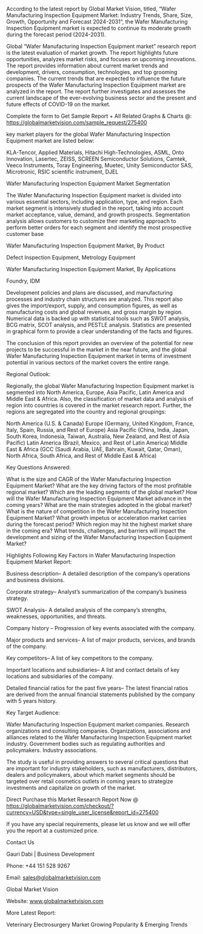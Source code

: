 According to the latest report by Global Market Vision, titled, “Wafer Manufacturing Inspection Equipment Market: Industry Trends, Share, Size, Growth, Opportunity and Forecast 2024-2031“, the Wafer Manufacturing Inspection Equipment market is expected to continue its moderate growth during the forecast period (2024-2031).

Global “Wafer Manufacturing Inspection Equipment market” research report is the latest evaluation of market growth. The report highlights future opportunities, analyzes market risks, and focuses on upcoming innovations. The report provides information about current market trends and development, drivers, consumption, technologies, and top grooming companies. The current trends that are expected to influence the future prospects of the Wafer Manufacturing Inspection Equipment market are analyzed in the report. The report further investigates and assesses the current landscape of the ever-evolving business sector and the present and future effects of COVID-19 on the market.

Complete the form to Get Sample Report + All Related Graphs & Charts @: https://globalmarketvision.com/sample_request/275400

key market players for the global Wafer Manufacturing Inspection Equipment market are listed below:

KLA-Tencor, Applied Materials, Hitachi High-Technologies, ASML, Onto Innovation, Lasertec, ZEISS, SCREEN Semiconductor Solutions, Camtek, Veeco Instruments, Toray Engineering, Muetec, Unity Semiconductor SAS, Microtronic, RSIC scientific instrument, DJEL

Wafer Manufacturing Inspection Equipment Market Segmentation

The Wafer Manufacturing Inspection Equipment market is divided into various essential sectors, including application, type, and region. Each market segment is intensively studied in the report, taking into account market acceptance, value, demand, and growth prospects. Segmentation analysis allows customers to customize their marketing approach to perform better orders for each segment and identify the most prospective customer base

Wafer Manufacturing Inspection Equipment Market, By Product

Defect Inspection Equipment, Metrology Equipment

Wafer Manufacturing Inspection Equipment Market, By Applications

Foundry, IDM

Development policies and plans are discussed, and manufacturing processes and industry chain structures are analyzed. This report also gives the import/export, supply, and consumption figures, as well as manufacturing costs and global revenues, and gross margin by region. Numerical data is backed up with statistical tools such as SWOT analysis, BCG matrix, SCOT analysis, and PESTLE analysis. Statistics are presented in graphical form to provide a clear understanding of the facts and figures.

The conclusion of this report provides an overview of the potential for new projects to be successful in the market in the near future, and the global Wafer Manufacturing Inspection Equipment market in terms of investment potential in various sectors of the market covers the entire range.

Regional Outlook:

Regionally, the global Wafer Manufacturing Inspection Equipment market is segmented into North America, Europe, Asia Pacific, Latin America and Middle East & Africa. Also, the classification of market data and analysis of region into countries is covered in the market research report. Further, the regions are segregated into the country and regional groupings:

North America (U.S. & Canada)
Europe (Germany, United Kingdom, France, Italy, Spain, Russia, and Rest of Europe)
Asia Pacific (China, India, Japan, South Korea, Indonesia, Taiwan, Australia, New Zealand, and Rest of Asia Pacific)
Latin America (Brazil, Mexico, and Rest of Latin America)
Middle East & Africa (GCC (Saudi Arabia, UAE, Bahrain, Kuwait, Qatar, Oman), North Africa, South Africa, and Rest of Middle East & Africa)

Key Questions Answered:

What is the size and CAGR of the Wafer Manufacturing Inspection Equipment Market?
What are the key driving factors of the most profitable regional market?
Which are the leading segments of the global market?
How will the Wafer Manufacturing Inspection Equipment Market advance in the coming years?
What are the main strategies adopted in the global market?
What is the nature of competition in the Wafer Manufacturing Inspection Equipment Market?
What growth impetus or acceleration market carries during the forecast period?
Which region may hit the highest market share in the coming era?
What trends, challenges, and barriers will impact the development and sizing of the Wafer Manufacturing Inspection Equipment Market?

Highlights Following Key Factors in Wafer Manufacturing Inspection Equipment Market Report:

Business description– A detailed description of the company’s operations and business divisions.

Corporate strategy– Analyst’s summarization of the company’s business strategy.

SWOT Analysis- A detailed analysis of the company’s strengths, weaknesses, opportunities, and threats.

Company history – Progression of key events associated with the company.

Major products and services- A list of major products, services, and brands of the company.

Key competitors– A list of key competitors to the company.

Important locations and subsidiaries– A list and contact details of key locations and subsidiaries of the company.

Detailed financial ratios for the past five years– The latest financial ratios are derived from the annual financial statements published by the company with 5 years history.

Key Target Audience:

Wafer Manufacturing Inspection Equipment market companies.
Research organizations and consulting companies.
Organizations, associations and alliances related to the Wafer Manufacturing Inspection Equipment market industry.
Government bodies such as regulating authorities and policymakers.
Industry associations.

The study is useful in providing answers to several critical questions that are important for industry stakeholders, such as manufacturers, distributors, dealers and policymakers, about which market segments should be targeted over retail cosmetics outlets in coming years to strategize investments and capitalize on growth of the market.

Direct Purchase this Market Research Report Now @ https://globalmarketvision.com/checkout/?currency=USD&type=single_user_license&report_id=275400

If you have any special requirements, please let us know and we will offer you the report at a customized price.

Contact Us

Gauri Dabi | Business Development

Phone: +44 151 528 9267

Email: sales@globalmarketvision.com

Global Market Vision

Website: www.globalmarketvision.com




More Latest Report:

Veterinary Electrosurgery Market Growing Popularity & Emerging Trends
